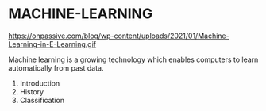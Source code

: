 # MACHINE-LEARNING
https://onpassive.com/blog/wp-content/uploads/2021/01/Machine-Learning-in-E-Learning.gif

Machine learning is a growing technology which enables computers to learn automatically from past data.
1. Introduction
2. History
3. Classification
